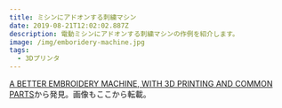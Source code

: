 ```yaml
---
title: ミシンにアドオンする刺繍マシン
date: 2019-08-21T12:02:02.887Z
description: 電動ミシンにアドオンする刺繍マシンの作例を紹介します。
image: /img/emboridery-machine.jpg
tags:
  - 3Dプリンタ
---
```

[A BETTER EMBROIDERY MACHINE, WITH 3D PRINTING AND COMMON PARTS](https://hackaday.com/2019/08/07/a-better-embroidery-machine-with-3d-printing-and-common-parts/)から発見。画像もここから転載。
